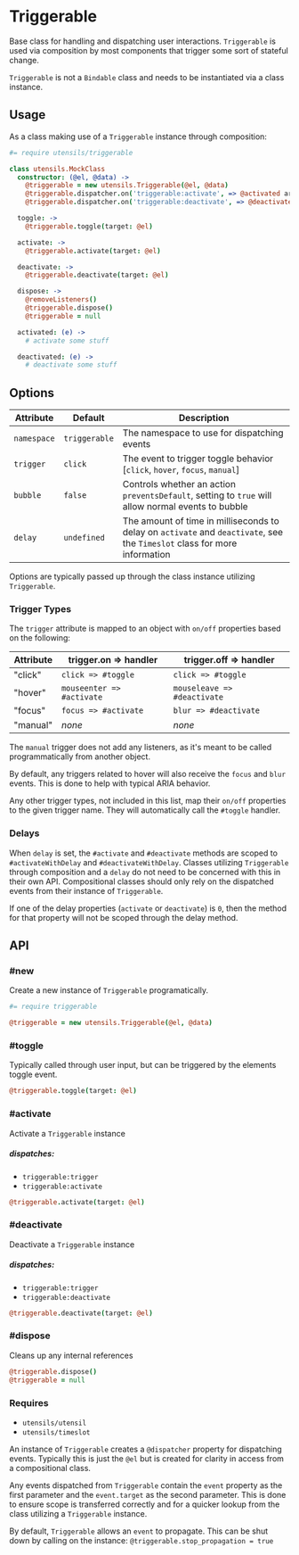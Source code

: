 
# Triggerable
Base class for handling and dispatching user interactions. `Triggerable`
is used via composition by most components that trigger some sort of
stateful change.

`Triggerable` is not a `Bindable` class and needs to be instantiated via
a class instance.

## Usage
As a class making use of a `Triggerable` instance through composition:

```coffee
#= require utensils/triggerable

class utensils.MockClass
  constructor: (@el, @data) ->
    @triggerable = new utensils.Triggerable(@el, @data)
    @triggerable.dispatcher.on('triggerable:activate', => @activated arguments...)
    @triggerable.dispatcher.on('triggerable:deactivate', => @deactivated arguments...)

  toggle: ->
    @triggerable.toggle(target: @el)

  activate: ->
    @triggerable.activate(target: @el)

  deactivate: ->
    @triggerable.deactivate(target: @el)

  dispose: ->
    @removeListeners()
    @triggerable.dispose()
    @triggerable = null

  activated: (e) ->
    # activate some stuff

  deactivated: (e) ->
    # deactivate some stuff
```

## Options

Attribute   | Default       | Description
----------- | ------------- | -------------------------------------------
`namespace` | `triggerable` | The namespace to use for dispatching events
`trigger`   | `click`       | The event to trigger toggle behavior [`click`, `hover`, `focus`, `manual`]
`bubble`    | `false`       | Controls whether an action `preventsDefault`, setting to `true` will allow normal events to bubble
`delay`     | `undefined`   | The amount of time in milliseconds to delay on `activate` and `deactivate`, see the `Timeslot` class for more information

Options are typically passed up through the class instance utilizing
`Triggerable`.

### Trigger Types
The `trigger` attribute is mapped to an object with `on/off` properties
based on the following:

Attribute  | trigger.on => handler     | trigger.off => handler
---------- | ------------------------- | --------------------------------------
"click"    | `click => #toggle`        | `click => #toggle`
"hover"    | `mouseenter => #activate` | `mouseleave => #deactivate`
"focus"    | `focus => #activate`      | `blur => #deactivate`
"manual"   | _none_                    | _none_

The `manual` trigger does not add any listeners, as it's meant to be
called programmatically from another object.

By default, any triggers related to hover will also receive the `focus`
and `blur` events. This is done to help with typical ARIA behavior.

Any other trigger types, not included in this list, map their `on/off`
properties to the given trigger name. They will automatically call the
`#toggle` handler.

### Delays
When `delay` is set, the `#activate` and `#deactivate` methods are
scoped to `#activateWithDelay` and `#deactivateWithDelay`. Classes
utilizing `Triggerable` through composition and a `delay` do not need to
be concerned with this in their own API. Compositional classes should
only rely on the dispatched events from their instance of `Triggerable`.

If one of the delay properties (`activate` or `deactivate`) is `0`, then
the method for that property will not be scoped through the delay
method.


## API

### #new
Create a new instance of `Triggerable` programatically.

```coffee
#= require triggerable

@triggerable = new utensils.Triggerable(@el, @data)
```

### #toggle
Typically called through user input, but can be triggered by the
elements toggle event.

```coffee
@triggerable.toggle(target: @el)
```

### #activate
Activate a `Triggerable` instance

##### dispatches:
- `triggerable:trigger`
- `triggerable:activate`

```coffee
@triggerable.activate(target: @el)
```

### #deactivate
Deactivate a `Triggerable` instance

##### dispatches:
- `triggerable:trigger`
- `triggerable:deactivate`

```coffee
@triggerable.deactivate(target: @el)
```

### #dispose
Cleans up any internal references

```coffee
@triggerable.dispose()
@triggerable = null
```

### Requires
- `utensils/utensil`
- `utensils/timeslot`

An instance of `Triggerable` creates a `@dispatcher` property for
dispatching events. Typically this is just the `@el` but is created for
clarity in access from a compositional class.

Any events dispatched from `Triggerable` contain the `event` property as
the first parameter and the `event.target` as the second parameter. This
is done to ensure scope is transferred correctly and for a quicker
lookup from the class utilizing a `Triggerable` instance.

By default, `Triggerable` allows an `event` to propagate. This can be
shut down by calling on the instance: `@triggerable.stop_propagation =
true`

